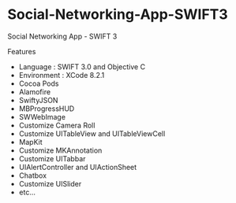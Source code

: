 # Social-Networking-App-SWIFT3
Social Networking App - SWIFT 3

Features

- Language : SWIFT 3.0 and Objective C
- Environment : XCode 8.2.1
- Cocoa Pods
- Alamofire
- SwiftyJSON
- MBProgressHUD
- SWWebImage
- Customize Camera Roll
- Customize UITableView and UITableViewCell
- MapKit
- Customize MKAnnotation
- Customize UITabbar
- UIAlertController and UIActionSheet
- Chatbox
- Customize UISlider
- etc...
